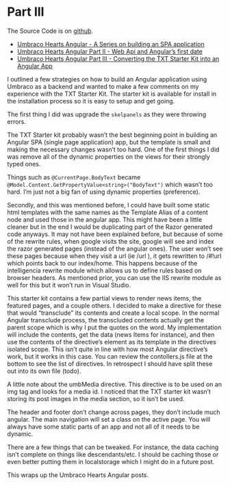 # Part III

The Source Code is on [github](https://github.com/sbosell/umbraco-hearts-angular).

*   [Umbraco Hearts Angular - A Series on building an SPA application](BLOG-POST-1.md)
*   [Umbraco Hearts Angular Part II - Web Api and Angular’s first date](BLOG-POST-2.md)
*   [Umbraco Hearts Angular Part III - Converting the TXT Starter Kit into an Angular App](BLOG-POST-3.md)

I outlined a few strategies on how to build an Angular application using Umbraco as a backend and wanted to make a few comments on my experience with the TXT Starter Kit. The starter kit is available for install in the installation process so it is easy to setup and get going.

The first thing I did was upgrade the `skelpanels` as they were throwing errors.

The TXT Starter kit probably wasn’t the best beginning point in building an Angular SPA (single page application) app, but the template is small and making the necessary changes wasn’t too hard. One of the first things I did was remove all of the dynamic properties on the views for their strongly typed ones.

Things such as `@CurrentPage.BodyText` became `@Model.Content.GetPropertyValue<string>("BodyText")` which wasn’t too hard. I’m just not a big fan of using dynamic properties (preference).

Secondly, and this was mentioned before, I could have built some static html templates with the same names as the Template Alias of a content node and used those in the angular app. This might have been a little cleaner but in the end I would be duplicating part of the Razor generated code anyways. It may not have been explained before, but because of some of the rewrite rules, when google visits the site, google will see and index the razor generated pages (instead of the angular ones). The user won’t see these pages because when they visit a url (ie /url ), it gets rewritten to /#!url which points back to our index/home. This happens because of the intelligencia rewrite module which allows us to define rules based on browser headers. As mentioned prior, you can use the IIS rewrite module as well for this but it won’t run in Visual Studio.

This starter kit contains a few partial views to render news items, the featured pages, and a couple others. I decided to make a directive for these that would “transclude” its contents and create a local scope. In the normal Angular transclude process, the transcluded contents actually get the parent scope which is why I put the quotes on the word. My implementation will include the contents, get the data (news Items for instance), and then use the contents of the directive’s element as its template in the directives isolated scope. This isn’t quite in line with how most Angular directive’s work, but it works in this case. You can review the contollers.js file at the bottom to see the list of directives. In retrospect I should have split these out into its own file (todo).

A little note about the umbMedia directive. This directive is to be used on an img tag and looks for a media id. I noticed that the TXT starter kit wasn’t storing its post images in the media section, so it isn’t be used.

The header and footer don’t change across pages, they don’t include much angular. The main navigation will set a class on the active page. You will always have some static parts of an app and not all of it needs to be dynamic.

There are a few things that can be tweaked. For instance, the data caching isn’t complete on things like descendants/etc. I should be caching those or even better putting them in localstorage which I might do in a future post.

This wraps up the Umbraco Hearts Angular posts.
